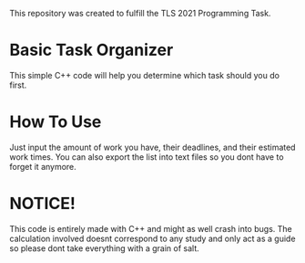 This repository was created to fulfill the TLS 2021 Programming Task.

# Basic Task Organizer
This simple C++ code will help you determine which task should you do first. 

# How To Use
Just input the amount of work you have, their deadlines, and their estimated work times.
You can also export the list into text files so you dont have to forget it anymore.

# NOTICE!
This code is entirely made with C++ and might as well crash into bugs. 
The calculation involved doesnt correspond to any study and only act as a guide so please dont take everything with a grain of salt.
